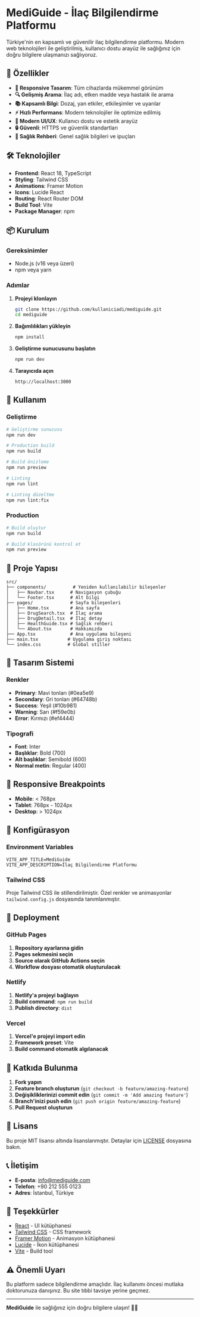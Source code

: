 # MediGuide - İlaç Bilgilendirme Platformu

Türkiye'nin en kapsamlı ve güvenilir ilaç bilgilendirme platformu. Modern web teknolojileri ile geliştirilmiş, kullanıcı dostu arayüz ile sağlığınız için doğru bilgilere ulaşmanızı sağlıyoruz.

## 🚀 Özellikler

- **📱 Responsive Tasarım**: Tüm cihazlarda mükemmel görünüm
- **🔍 Gelişmiş Arama**: İlaç adı, etken madde veya hastalık ile arama
- **📚 Kapsamlı Bilgi**: Dozaj, yan etkiler, etkileşimler ve uyarılar
- **⚡ Hızlı Performans**: Modern teknolojiler ile optimize edilmiş
- **🎨 Modern UI/UX**: Kullanıcı dostu ve estetik arayüz
- **🔒 Güvenli**: HTTPS ve güvenlik standartları
- **📖 Sağlık Rehberi**: Genel sağlık bilgileri ve ipuçları

## 🛠️ Teknolojiler

- **Frontend**: React 18, TypeScript
- **Styling**: Tailwind CSS
- **Animations**: Framer Motion
- **Icons**: Lucide React
- **Routing**: React Router DOM
- **Build Tool**: Vite
- **Package Manager**: npm

## 📦 Kurulum

### Gereksinimler

- Node.js (v16 veya üzeri)
- npm veya yarn

### Adımlar

1. **Projeyi klonlayın**
   ```bash
   git clone https://github.com/kullaniciadi/mediguide.git
   cd mediguide
   ```

2. **Bağımlılıkları yükleyin**
   ```bash
   npm install
   ```

3. **Geliştirme sunucusunu başlatın**
   ```bash
   npm run dev
   ```

4. **Tarayıcıda açın**
   ```
   http://localhost:3000
   ```

## 🚀 Kullanım

### Geliştirme

```bash
# Geliştirme sunucusu
npm run dev

# Production build
npm run build

# Build önizleme
npm run preview

# Linting
npm run lint

# Linting düzeltme
npm run lint:fix
```

### Production

```bash
# Build oluştur
npm run build

# Build klasörünü kontrol et
npm run preview
```

## 📁 Proje Yapısı

```
src/
├── components/          # Yeniden kullanılabilir bileşenler
│   ├── Navbar.tsx      # Navigasyon çubuğu
│   └── Footer.tsx      # Alt bilgi
├── pages/              # Sayfa bileşenleri
│   ├── Home.tsx        # Ana sayfa
│   ├── DrugSearch.tsx  # İlaç arama
│   ├── DrugDetail.tsx  # İlaç detay
│   ├── HealthGuide.tsx # Sağlık rehberi
│   └── About.tsx       # Hakkımızda
├── App.tsx             # Ana uygulama bileşeni
├── main.tsx           # Uygulama giriş noktası
└── index.css          # Global stiller
```

## 🎨 Tasarım Sistemi

### Renkler

- **Primary**: Mavi tonları (#0ea5e9)
- **Secondary**: Gri tonları (#64748b)
- **Success**: Yeşil (#10b981)
- **Warning**: Sarı (#f59e0b)
- **Error**: Kırmızı (#ef4444)

### Tipografi

- **Font**: Inter
- **Başlıklar**: Bold (700)
- **Alt başlıklar**: Semibold (600)
- **Normal metin**: Regular (400)

## 📱 Responsive Breakpoints

- **Mobile**: < 768px
- **Tablet**: 768px - 1024px
- **Desktop**: > 1024px

## 🔧 Konfigürasyon

### Environment Variables

```env
VITE_APP_TITLE=MediGuide
VITE_APP_DESCRIPTION=İlaç Bilgilendirme Platformu
```

### Tailwind CSS

Proje Tailwind CSS ile stillendirilmiştir. Özel renkler ve animasyonlar `tailwind.config.js` dosyasında tanımlanmıştır.

## 🚀 Deployment

### GitHub Pages

1. **Repository ayarlarına gidin**
2. **Pages sekmesini seçin**
3. **Source olarak GitHub Actions seçin**
4. **Workflow dosyası otomatik oluşturulacak**

### Netlify

1. **Netlify'a projeyi bağlayın**
2. **Build command**: `npm run build`
3. **Publish directory**: `dist`

### Vercel

1. **Vercel'e projeyi import edin**
2. **Framework preset**: Vite
3. **Build command otomatik algılanacak**

## 🤝 Katkıda Bulunma

1. **Fork yapın**
2. **Feature branch oluşturun** (`git checkout -b feature/amazing-feature`)
3. **Değişikliklerinizi commit edin** (`git commit -m 'Add amazing feature'`)
4. **Branch'inizi push edin** (`git push origin feature/amazing-feature`)
5. **Pull Request oluşturun**

## 📄 Lisans

Bu proje MIT lisansı altında lisanslanmıştır. Detaylar için [LICENSE](LICENSE) dosyasına bakın.

## 📞 İletişim

- **E-posta**: info@mediguide.com
- **Telefon**: +90 212 555 0123
- **Adres**: İstanbul, Türkiye

## 🙏 Teşekkürler

- [React](https://reactjs.org/) - UI kütüphanesi
- [Tailwind CSS](https://tailwindcss.com/) - CSS framework
- [Framer Motion](https://www.framer.com/motion/) - Animasyon kütüphanesi
- [Lucide](https://lucide.dev/) - İkon kütüphanesi
- [Vite](https://vitejs.dev/) - Build tool

## ⚠️ Önemli Uyarı

Bu platform sadece bilgilendirme amaçlıdır. İlaç kullanımı öncesi mutlaka doktorunuza danışınız. Bu site tıbbi tavsiye yerine geçmez.

---

**MediGuide** ile sağlığınız için doğru bilgilere ulaşın! 💊✨ 